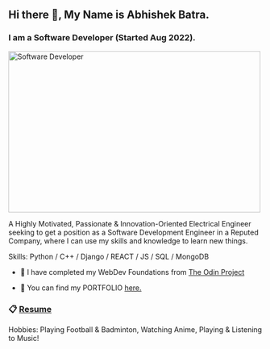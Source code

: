 ## Hi there 👋, My Name is Abhishek Batra.
### I am a Software Developer (Started Aug 2022).
<img alt="Software Developer" src="https://github.com/abhisheknaiidu/abhisheknaiidu/blob/master/code.gif?raw=true" width="500" height="320" />


A Highly Motivated, Passionate & Innovation-Oriented Electrical Engineer seeking to get a position as a Software Development Engineer in a Reputed Company, where I can use my skills and knowledge to learn new things.

Skills: Python / C++ / Django / REACT / JS / SQL / MongoDB

- 🔭 I have completed my WebDev Foundations from [The Odin Project](https://www.theodinproject.com/paths/foundations/courses/foundations)

- 💎 You can find my PORTFOLIO [here.](https://abhishek-batra-portfolio.netlify.app/)

### 📋 [Resume](https://drive.google.com/file/d/1qaJQoKbT659S0CIjpxYdjtvhZxIy06nz/view?usp=drive_link) 

Hobbies: Playing Football & Badminton, Watching Anime, Playing & Listening to Music!

